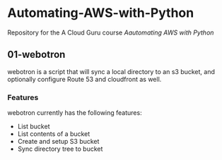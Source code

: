 # Automating-AWS-with-Python
Repository for the A Cloud Guru course *Aautomating AWS with Python*

## 01-webotron

webotron is a script that will sync a local directory to an s3 bucket, and optionally configure Route 53 and cloudfront as well.


### Features

webotron currently has the following features:

- List bucket
- List contents of a bucket
- Create and setup S3 bucket
- Sync directory tree to bucket
